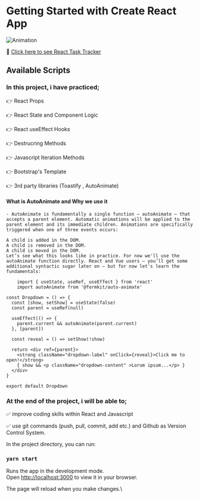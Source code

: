 # Getting Started with Create React App

![Animation](https://user-images.githubusercontent.com/99739515/177800147-0c1c69d5-44d9-4c7f-a560-cc3f7c7a572c.gif)

📍 [Click here to see React Task Tracker](https://task-tracker-react-pied.vercel.app)

## Available Scripts

### In this project, i have practiced;

👉 React Props

👉 React State and Component Logic

👉 React useEffect Hooks

👉 Destrucring Methods

👉 Javascript Iteration Methods

👉 Bootstrap's Template

👉 3rd party libraries (Toastify , AutoAnimate)


#### What is AutoAnimate and Why we use it 

    - AutoAnimate is fundamentally a single function — autoAnimate — that accepts a parent element. Automatic animations will be applied to the parent element and its immediate children. Animations are specifically triggered when one of three events occurs:

    A child is added in the DOM.
    A child is removed in the DOM.
    A child is moved in the DOM.
    Let’s see what this looks like in practice. For now we'll use the autoAnimate function directly. React and Vue users — you’ll get some additional syntactic sugar later on — but for now let's learn the fundamentals:

```
    import { useState, useRef, useEffect } from 'react'
    import autoAnimate from '@formkit/auto-animate'

const Dropdown = () => {
  const [show, setShow] = useState(false)
  const parent = useRef(null)

  useEffect(() => {
    parent.current && autoAnimate(parent.current)
  }, [parent])

  const reveal = () => setShow(!show)

  return <div ref={parent}>
    <strong className="dropdown-label" onClick={reveal}>Click me to open!</strong>
    { show && <p className="dropdown-content" >Lorum ipsum...</p> }
  </div>
}

export default Dropdown

```

### At the end of the project, i will be able to;

✅ improve coding skills within React and Javascript

✅ use git commands (push, pull, commit, add etc.) and Github as Version Control System.

In the project directory, you can run:

### `yarn start`

Runs the app in the development mode.\
Open [http://localhost:3000](http://localhost:3000) to view it in your browser.

The page will reload when you make changes.\

